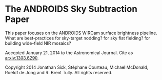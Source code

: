 # The ANDROIDS Sky Subtraction Paper

This paper focuses on the ANDROIDS WIRCam surface brightness pipeline.
What are best-practices for sky-target nodding? for sky flat fielding? for building wide-field NIR mosaics?

Accepted January 21, 2014 to the Astronomical Journal. Cite as [arxiv:1303.6290](http://arxiv.org/abs/1303.6290).

Copyright 2014 Jonathan Sick, Stéphane Courteau, Michael McDonald, Roelof de Jong and R. Brent Tully. All rights reserved.
